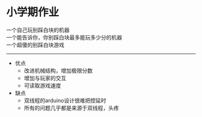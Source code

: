 # 小学期作业

一个自己玩别踩白块的机器
<br/>
一个能告诉你，你别踩白块最多能玩多少分的机器
<br/>
一个超傻的别踩白块游戏

---------------------------------


* 优点
  * 改进机械结构，增加极限分数
  * 增加与玩家的交互
  * 可读取游戏速度
* 缺点
  * 双线程的arduino设计很难把控延时
  * 所有的问题几乎都是来源于双线程，头疼
  
